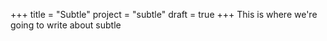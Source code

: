 +++
title = "Subtle"
project = "subtle"
draft = true
+++
This is where we're going to write about subtle